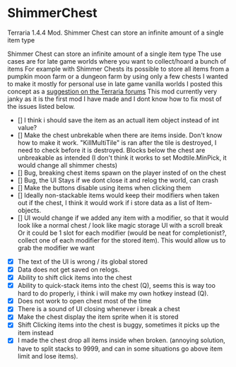 # ShimmerChest
 Terraria 1.4.4 Mod. Shimmer Chest can store an infinite amount of a single item type


Shimmer Chest can store an infinite amount of a single item type
The use cases are for late game worlds where you want to collect/hoard a bunch of items
For example with Shimmer Chests its possible to store all items from a pumpkin moon farm or a dungeon farm by using only a few chests
I wanted to make it mostly for personal use in late game vanilla worlds
I posted this concept as a [suggestion on the Terraria forums]((https://forums.terraria.org/index.php?threads/infinite-chests-for-single-items.115468/)) 
This mod currently very janky as it is the first mod I have made and I dont know how to fix most of the issues listed below. 




- [] I think i should save the item as an actuall item object instead of int value?
- [] Make the chest unbrekable when there are items inside. Don't know how to make it work. "KillMultiTile" is ran after the tile is destroyed, I need to check before it is destroyed. Blocks below the chest are unbreakable as intended (I don't think it works to set Modtile.MinPick, it would change all shimmer chests)
- [] Bug, breaking chest items spawn on the player insted of on the chest
- [] Bug, the UI Stays if we dont close it and relog the world, can crash
- [] Make the buttons disable using items when clicking them 
- [] Ideally non-stackable items would keep their modifiers when taken out if the chest, I think it would work if i store data as a list of Item-objects.
- [] UI would change if we added any item with a modifier, so that it would look like a normal chest / look like magic storage UI with a scroll break
Or it could be 1 slot for each modifier (would be neat for completionist?, collect one of each modifier for the stored item).
This would allow us to grab the modifier we want


- [X] The text of the UI is wrong / its global stored
- [X] Data does not get saved on relogs.
- [X] Ability to shift click items into the chest
- [X] Ability to quick-stack items into the chest (Q), seems this is way too hard to do properly, i think i will make my own hotkey instead (Q).
- [X] Does not work to open chest most of the time
- [X] There is a sound of UI closing whenever i break a chest
- [X] Make the chest display the item sprite when it is stored
- [X] Shift Clicking items into the chest is buggy, sometimes it picks up the item instead
- [X] I made the chest drop all items inside when broken. (annoying solution, have to split stacks to 9999, and can in some situations go above item limit and lose items).
